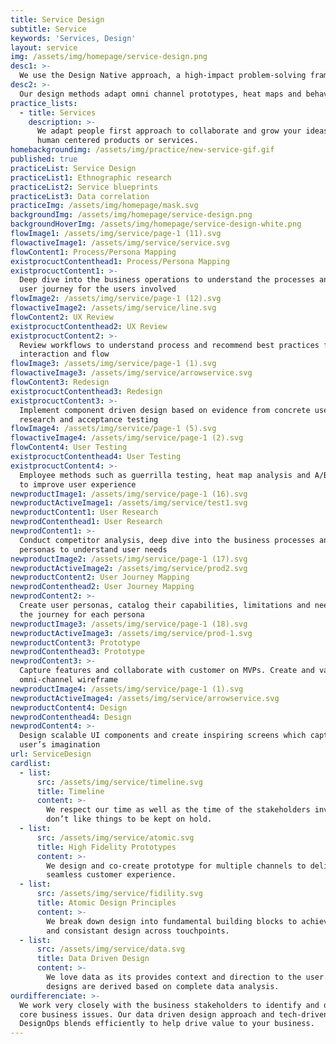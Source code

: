 ```yaml
---
title: Service Design
subtitle: Service
keywords: 'Services, Design'
layout: service
img: /assets/img/homepage/service-design.png
desc1: >-
  We use the Design Native approach, a high-impact problem-solving framework to gain insights on the customer behaviour.
desc2: >-
  Our design methods adapt omni channel prototypes, heat maps and behavioral maps to learn user interactions, gain faster feedback & iterate changes to enhance design and experience on every touch point of products & services.
practice_lists:
  - title: Services
    description: >-
      We adapt people first approach to collaborate and grow your ideas into
      human centered products or services.
homebackgroundimg: /assets/img/practice/new-service-gif.gif
published: true
practiceList: Service Design
practiceList1: Ethnographic research
practiceList2: Service blueprints
practiceList3: Data correlation
practiceImg: /assets/img/homepage/mask.svg
backgroundImg: /assets/img/homepage/service-design.png
backgroundHoverImg: /assets/img/homepage/service-design-white.png
flowImage1: /assets/img/service/page-1 (11).svg
flowactiveImage1: /assets/img/service/service.svg
flowContent1: Process/Persona Mapping
existprocuctContenthead1: Process/Persona Mapping
existprocuctContent1: >-
  Deep dive into the business operations to understand the processes and map the
  user journey for the users involved
flowImage2: /assets/img/service/page-1 (12).svg
flowactiveImage2: /assets/img/service/line.svg
flowContent2: UX Review
existprocuctContenthead2: UX Review
existprocuctContent2: >-
  Review workflows to understand process and recommend best practices for screen
  interaction and flow
flowImage3: /assets/img/service/page-1 (1).svg
flowactiveImage3: /assets/img/service/arrowservice.svg
flowContent3: Redesign
existprocuctContenthead3: Redesign
existprocuctContent3: >-
  Implement component driven design based on evidence from concrete user
  research and acceptance testing
flowImage4: /assets/img/service/page-1 (5).svg
flowactiveImage4: /assets/img/service/page-1 (2).svg
flowContent4: User Testing
existprocuctContenthead4: User Testing
existprocuctContent4: >-
  Employee methods such as guerrilla testing, heat map analysis and A/B testing
  to improve user experience
newproductImage1: /assets/img/service/page-1 (16).svg
newproductActiveImage1: /assets/img/service/test1.svg
newproductContent1: User Research
newprodContenthead1: User Research
newprodContent1: >-
  Conduct competitor analysis, deep dive into the business processes and user
  personas to understand user needs
newproductImage2: /assets/img/service/page-1 (17).svg
newproductActiveImage2: /assets/img/service/prod2.svg
newproductContent2: User Journey Mapping
newprodContenthead2: User Journey Mapping
newprodContent2: >-
  Create user personas, catalog their capabilities, limitations and needs to map
  the journey for each persona
newproductImage3: /assets/img/service/page-1 (18).svg
newproductActiveImage3: /assets/img/service/prod-1.svg
newproductContent3: Prototype
newprodContenthead3: Prototype
newprodContent3: >-
  Capture features and collaborate with customer on MVPs. Create and validate
  omni-channel wireframe
newproductImage4: /assets/img/service/page-1 (1).svg
newproductActiveImage4: /assets/img/service/arrowservice.svg
newproductContent4: Design
newprodContenthead4: Design
newprodContent4: >-
  Design scalable UI components and create inspiring screens which capture the
  user’s imagination
url: ServiceDesign
cardlist:
  - list:
      src: /assets/img/service/timeline.svg
      title: Timeline
      content: >-
        We respect our time as well as the time of the stakeholders involved. We
        don’t like things to be kept on hold.
  - list:
      src: /assets/img/service/atomic.svg
      title: High Fidelity Prototypes
      content: >-
        We design and co-create prototype for multiple channels to deliver a
        seamless customer experience.
  - list:
      src: /assets/img/service/fidility.svg
      title: Atomic Design Principles
      content: >-
        We break down design into fundamental building blocks to achieve simple
        and consistant design across touchpoints.
  - list:
      src: /assets/img/service/data.svg
      title: Data Driven Design
      content: >-
        We love data as its provides context and direction to the user. Our
        designs are derived based on complete data analysis.
ourdifferenciate: >-
  We work very closely with the business stakeholders to identify and define the
  core business issues. Our data driven design approach and tech-driven
  DesignOps blends efficiently to help drive value to your business.
---
```


